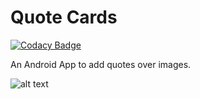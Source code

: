 # Quote Cards

[![Codacy Badge](https://api.codacy.com/project/badge/Grade/5bd3944711b7497492e79042be8a7166)](https://www.codacy.com/app/passiondroid/Quote_Cards?utm_source=github.com&utm_medium=referral&utm_content=passiondroid/Quote_Cards&utm_campaign=badger)

An Android App to add quotes over images.

![alt text](https://s30.postimg.org/x6jdjycch/Quote_Cards.png)

